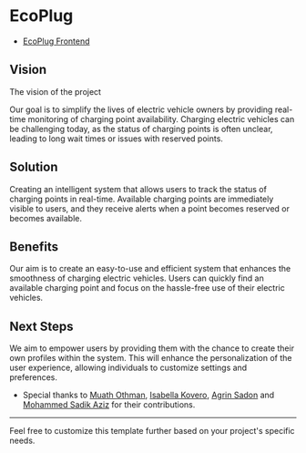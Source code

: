# EcoPlug
- [EcoPlug Frontend](https://github.com/MuathOthman/EcoPlugMobileApp)

## Vision
The vision of the project

Our goal is to simplify the lives of electric vehicle owners by providing real-time monitoring of charging point availability. Charging electric vehicles can be challenging today, as the status of charging points is often unclear, leading to long wait times or issues with reserved points.

## Solution
Creating an intelligent system that allows users to track the status of charging points in real-time. Available charging points are immediately visible to users, and they receive alerts when a point becomes reserved or becomes available.

## Benefits
Our aim is to create an easy-to-use and efficient system that enhances the smoothness of charging electric vehicles. Users can quickly find an available charging point and focus on the hassle-free use of their electric vehicles.

## Next Steps
We aim to empower users by providing them with the chance to create their own profiles within the system. This will enhance the personalization of the user experience, allowing individuals to customize settings and preferences.


- Special thanks to [Muath Othman](https://github.com/MuathOthman), [Isabella Kovero](https://github.com/isakovero), [Agrin Sadon](https://github.com/agrinsadon) and [Mohammed Sadik Aziz](https://github.com/mohammedsadik99) for their contributions.

---
Feel free to customize this template further based on your project's specific needs.

